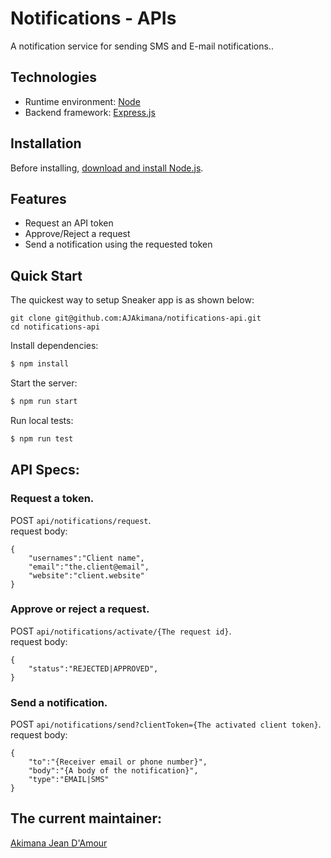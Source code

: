 # Notifications - APIs

A notification service for sending SMS and E-mail notifications..

## Technologies

- Runtime environment: [Node](https://nodejs.org/)
- Backend framework: [Express.js](https://expressjs.com/)

## Installation

Before installing, [download and install Node.js](https://nodejs.org/en/download/).

## Features

- Request an API token
- Approve/Reject a request
- Send a notification using the requested token

## Quick Start

The quickest way to setup Sneaker app is as shown below:

```
git clone git@github.com:AJAkimana/notifications-api.git
cd notifications-api
```

Install dependencies:

```bash
$ npm install
```

Start the server:

```bash
$ npm run start
```

Run local tests:

```bash
$ npm run test
```

## API Specs:

### Request a token.

POST `api/notifications/request`.  
request body:

```
{
    "usernames":"Client name",
    "email":"the.client@email",
    "website":"client.website"
}
```

### Approve or reject a request.

POST `api/notifications/activate/{The request id}`.  
request body:

```
{
	"status":"REJECTED|APPROVED",
}
```

### Send a notification.

POST `api/notifications/send?clientToken={The activated client token}`.  
request body:

```
{
    "to":"{Receiver email or phone number}",
    "body":"{A body of the notification}",
    "type":"EMAIL|SMS"
}
```

## The current maintainer:

[Akimana Jean D'Amour](https://github.com/AJAkimana)
